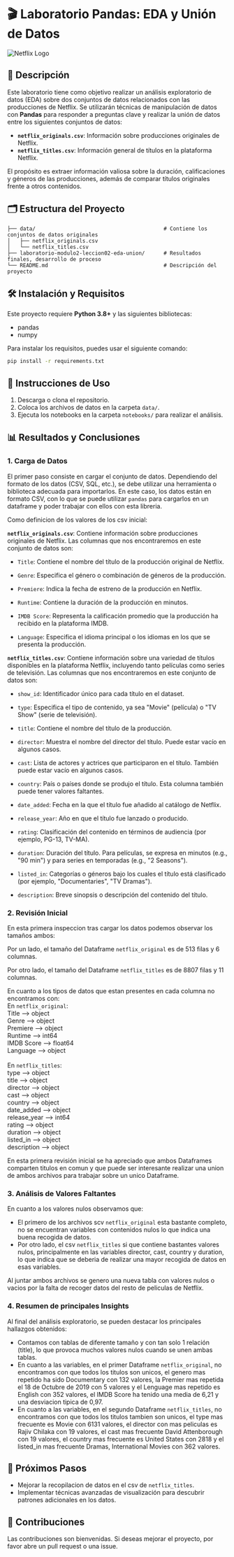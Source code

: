 # 🎬 Laboratorio Pandas: EDA y Unión de Datos

![Netflix Logo](https://upload.wikimedia.org/wikipedia/commons/thumb/0/08/Netflix_2015_logo.svg/1198px-Netflix_2015_logo.svg.png)

## 📖 Descripción

Este laboratorio tiene como objetivo realizar un análisis exploratorio de datos (EDA) sobre dos conjuntos de datos relacionados con las producciones de Netflix. Se utilizarán técnicas de manipulación de datos con **Pandas** para responder a preguntas clave y realizar la unión de datos entre los siguientes conjuntos de datos:

- **`netflix_originals.csv`**: Información sobre producciones originales de Netflix.
- **`netflix_titles.csv`**: Información general de títulos en la plataforma Netflix.

El propósito es extraer información valiosa sobre la duración, calificaciones y géneros de las producciones, además de comparar títulos originales frente a otros contenidos.

## 🗂️ Estructura del Proyecto

```
├── data/                                         # Contiene los conjuntos de datos originales
│   ├── netflix_originals.csv
│   └── netflix_titles.csv
├── laboratorio-modulo2-leccion02-eda-union/      # Resultados finales, desarrollo de proceso
└── README.md                                     # Descripción del proyecto
```

## 🛠️ Instalación y Requisitos

Este proyecto requiere **Python 3.8+** y las siguientes bibliotecas:

- pandas
- numpy

Para instalar los requisitos, puedes usar el siguiente comando:

```bash
pip install -r requirements.txt
```

## 🚀 Instrucciones de Uso

1. Descarga o clona el repositorio.
2. Coloca los archivos de datos en la carpeta `data/`.
3. Ejecuta los notebooks en la carpeta `notebooks/` para realizar el análisis.

## 📊 Resultados y Conclusiones

### 1. Carga de Datos

El primer paso consiste en cargar el conjunto de datos. Dependiendo del formato de los datos (CSV, SQL, etc.), se debe utilizar una herramienta o biblioteca adecuada para importarlos. En este caso, los datos están en formato CSV, con lo que se puede utilizar `pandas` para cargarlos en un dataframe y poder trabajar con ellos con esta libreria.

Como definicion de los valores de los csv inicial:

**`netflix_originals.csv`**: Contiene información sobre producciones originales de Netflix. Las columnas que nos encontraremos en este conjunto de datos son: 

   - `Title`: Contiene el nombre del título de la producción original de Netflix.

   - `Genre`: Especifica el género o combinación de géneros de la producción.

   - `Premiere`: Indica la fecha de estreno de la producción en Netflix.

   - `Runtime`: Contiene la duración de la producción en minutos.

   - `IMDB Score`: Representa la calificación promedio que la producción ha recibido en la plataforma IMDB.

   - `Language`: Especifica el idioma principal o los idiomas en los que se presenta la producción.

**`netflix_titles.csv`**: Contiene información sobre una variedad de títulos disponibles en la plataforma Netflix, incluyendo tanto películas como series de televisión. Las columnas que nos encontraremos en este conjunto de datos son:

   - `show_id`: Identificador único para cada título en el dataset.

   - `type`: Especifica el tipo de contenido, ya sea "Movie" (película) o "TV Show" (serie de televisión).

   - `title`: Contiene el nombre del título de la producción.

   - `director`: Muestra el nombre del director del título. Puede estar vacío en algunos casos.

   - `cast`: Lista de actores y actrices que participaron en el título. También puede estar vacío en algunos casos.

   - `country`: País o países donde se produjo el título. Esta columna también puede tener valores faltantes.

   - `date_added`: Fecha en la que el título fue añadido al catálogo de Netflix.

   - `release_year`: Año en que el título fue lanzado o producido.

   - `rating`: Clasificación del contenido en términos de audiencia (por ejemplo, PG-13, TV-MA).

   - `duration`: Duración del título. Para películas, se expresa en minutos (e.g., "90 min") y para series en temporadas (e.g., "2 Seasons").

   - `listed_in`: Categorías o géneros bajo los cuales el título está clasificado (por ejemplo, "Documentaries", "TV Dramas").

   - `description`: Breve sinopsis o descripción del contenido del título.

### 2. Revisión Inicial

En esta primera inspeccion tras cargar los datos podemos observar los tamaños ambos:<br>

Por un lado, el tamaño del Dataframe `netflix_original` es de 513 filas y 6 columnas.<br>

Por otro lado, el tamaño del Dataframe `netflix_titles` es de 8807 filas y 11 columnas.<br>

En cuanto a los tipos de datos que estan presentes en cada columna no encontramos con:<br>
En `netflix_original`:<br>
Title    -->      object<br>
Genre     -->     object<br>
Premiere   -->    object<br>
Runtime    -->     int64<br>
IMDB Score -->   float64<br>
Language  -->     object<br>
<br>
En `netflix_titles`:<br>
type      -->      object<br>
title      -->     object<br>
director  -->      object<br>
cast        -->    object<br>
country        --> object<br>
date_added     --> object<br>
release_year -->    int64<br>
rating       -->   object<br>
duration   -->     object<br>
listed_in     -->  object<br>
description   -->  object<br>

En esta primera revisión inicial se ha apreciado que ambos Dataframes comparten titulos en comun y que puede ser interesante realizar una union de ambos archivos para trabajar sobre un unico Dataframe.

### 3. Análisis de Valores Faltantes

En cuanto a los valores nulos observamos que:<br>
- El primero de los archivos scv `netflix_original` esta bastante completo, no se encuentran variables con contenidos nulos lo que indica una buena recogida de datos.<br>
- Por otro lado, el csv `netflix_titles` si que contiene bastantes valores nulos, principalmente en las variables director, cast, country y duration, lo que indica que se deberia de realizar una mayor recogida de datos en esas variables.<br>

Al juntar ambos archivos se genero una nueva tabla con valores nulos o vacios por la falta de recoger datos del resto de peliculas de Netflix.

### 4. Resumen de principales Insights

Al final del análisis exploratorio, se pueden destacar los principales hallazgos obtenidos:<br>
 - Contamos con tablas de diferente tamaño y con tan solo 1 relación (title), lo que provoca muchos valores nulos cuando se unen ambas tablas.<br>
 - En cuanto a las variables, en el primer Dataframe `netflix_original`, no encontramos con que todos los titulos son unicos, el genero mas repetido ha sido Documentary con 132 valores, la Premier mas repetida el 18 de Octubre de 2019 con 5 valores y el Lenguage mas repetido es English con 352 valores, el IMDB Score ha tenido una media de 6,21 y una desviacion tipica de 0,97.<br>
  - En cuanto a las variables, en el segundo Dataframe `netflix_titles`, no encontramos con que todos los titulos tambien son unicos, el type mas frecuente es Movie con 6131 valores, el director con mas peliculas es Rajiv Chilaka	con 19 valores, el cast mas frecuente David Attenborough	con 19 valores, el country mas frecuente es United States	con 2818 y el listed_in mas frecuente Dramas, International Movies	con 362 valores.

## 🔄 Próximos Pasos

- Mejorar la recopilacion de datos en el csv de `netflix_titles`.
- Implementar técnicas avanzadas de visualización para descubrir patrones adicionales en los datos.

## 🤝 Contribuciones

Las contribuciones son bienvenidas. Si deseas mejorar el proyecto, por favor abre un pull request o una issue.
